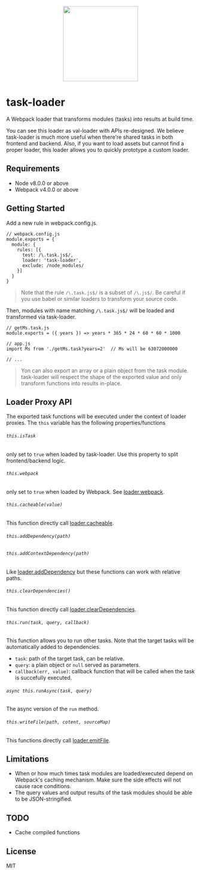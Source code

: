 <div align="center">
  <a href="https://github.com/webpack/webpack">
    <img width="200" height="200" src="https://webpack.js.org/assets/icon-square-big.svg">
  </a>
</div>

# task-loader

A Webpack loader that transforms modules (tasks) into results at build time.

You can see this loader as val-loader with APIs re-designed. We believe
task-loader is much more useful when there're shared tasks in both frontend and
backend. Also, if you want to load assets but cannot find a proper loader, this
loader allows you to quickly prototype a custom loader.

## Requirements

- Node v8.0.0 or above
- Webpack v4.0.0 or above

## Getting Started

Add a new rule in webpack.config.js.

```
// webpack.config.js
module.exports = {
  module: {
    rules: [{
      test: /\.task.js$/,
      loader: 'task-loader',
      exclude: /node_modules/
    }]
  }
}
```

> Note that the rule `/\.task.js$/` is a subset of `/\.js$/`. Be careful if you use
> babel or similar loaders to transform your source code.

Then, modules with name matching `/\.task.js$/` will be loaded and transformed via task-loader.

```
// getMs.task.js
module.exports = ({ years }) => years * 365 * 24 * 60 * 60 * 1000

```

```
// app.js
import Ms from './getMs.task?years=2'  // Ms will be 63072000000

// ...
```

> Yon can also export an array or a plain object from the task module.
> task-loader will respect the shape of the exported value and only transform
> functions into results in-place.

## Loader Proxy API

The exported task functions will be executed under the context of loader
proxies. The `this` variable has the following properties/functions

###### `this.isTask`

only set to `true` when loaded by task-loader. Use this property to split
frontend/backend logic.

###### `this.webpack`

only set to `true` when loaded by Webpack. See [loader.webpack](https://webpack.js.org/api/loaders/#thiswebpack).

###### `this.cacheable(value)`

This function directly call [loader.cacheable](https://webpack.js.org/api/loaders/#thiscacheable).

###### `this.addDependency(path)`

###### `this.addContextDependency(path)`

Like [loader.addDependency](https://webpack.js.org/api/loaders/#thisadddependency) but these functions can work with relative paths.

###### `this.clearDependencies()`

This function directly call [loader.clearDependencies](https://webpack.js.org/api/loaders/#thiscleardependencies).

###### `this.run(task, query, callback)`

This function allows you to run other tasks. Note that the target tasks will be
automatically added to dependencies.

- `task`: path of the target task, can be relative.
- `query`: a plain object or `null` served as parameters.
- `callback(err, value)`: callback function that will be called when the task
  is succefully executed.

###### `async this.runAsync(task, query)`

The async version of the `run` method.

###### `this.writeFile(path, cotent, sourceMap)`

This functions directly call [loader.emitFile](https://webpack.js.org/api/loaders/#thisemitfile).

## Limitations

- When or how much times task modules are loaded/executed depend on Webpack's caching mechanism. Make sure the side effects will not cause race conditions.
- The query values and output results of the task modules should be able to be JSON-stringified.

## TODO

- Cache compiled functions

## License

MIT
